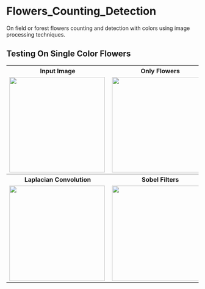 # Flowers_Counting_Detection
On field or forest flowers counting and detection with colors using image processing techniques.
## Testing On Single Color Flowers
<table>
  <tr><th>Input Image</th><th>Only Flowers</th></tr>
  <tr><td><img align="left" alt="" height="250" src="https://github.com/user-attachments/assets/836f4562-f6cd-404d-9c19-30f526f7dee2"></td>
  <td><img align="left" alt="" height="250" src="https://github.com/user-attachments/assets/7aae8013-0134-4e92-8d24-e702cdf24d63"></td></tr>
  <tr><th>Laplacian Convolution</th><th>Sobel Filters</th></tr>
  <tr><td><img align="left" alt="" height="250" src="https://github.com/Nushrat-Tarmin-Meem/Image_Processing_Computer_Vision/assets/127888834/bb154188-0913-4418-908a-ca94f7f90578"></td>
  <td><img align="left" alt="" height="250" src="https://github.com/Nushrat-Tarmin-Meem/Image_Processing_Computer_Vision/assets/127888834/6893ec93-4ca8-4e4d-8c36-fe8fb3b095e0"></td></tr>
</table>
